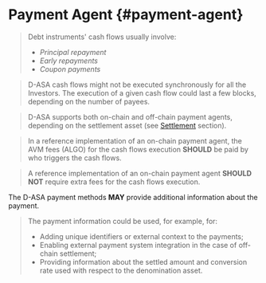 # Payment Agent {#payment-agent}

> Debt instruments' cash flows usually involve:
>
> - *Principal repayment*
> - *Early repayments*
> - *Coupon payments*

> D-ASA cash flows might not be executed synchronously for all the Investors. The
> execution of a given cash flow could last a few blocks, depending on the number
> of payees.

> D-ASA supports both on-chain and off-chain payment agents, depending on the settlement
> asset (see [Settlement](./settlement.md) section).

> In a reference implementation of an on-chain payment agent, the AVM fees (ALGO)
> for the cash flows execution **SHOULD** be paid by who triggers the cash flows.

> A reference implementation of an on-chain payment agent **SHOULD NOT** require
> extra fees for the cash flows execution.

The D-ASA payment methods **MAY** provide additional information about the payment.

> The payment information could be used, for example, for:
>
> - Adding unique identifiers or external context to the payments;
> - Enabling external payment system integration in the case of off-chain settlement;
> - Providing information about the settled amount and conversion rate used with
> respect to the denomination asset.
